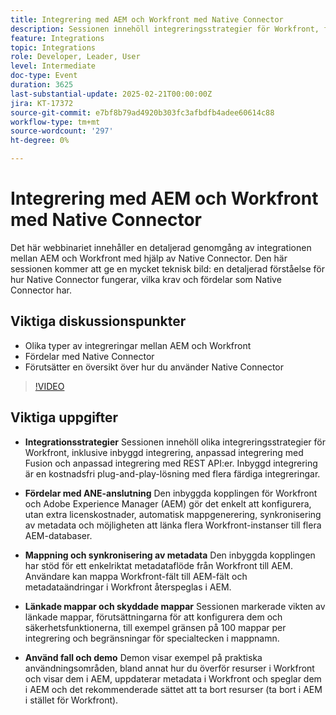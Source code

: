 ```yaml
---
title: Integrering med AEM och Workfront med Native Connector
description: Sessionen innehöll integreringsstrategier för Workfront, fördelarna med den inbyggda kopplingen till AEM, mappning och synkronisering av metadata, länkade mappar och skyddsfiler samt praktiska användningsexempel som demonstrerats i en live-demo.
feature: Integrations
topic: Integrations
role: Developer, Leader, User
level: Intermediate
doc-type: Event
duration: 3625
last-substantial-update: 2025-02-21T00:00:00Z
jira: KT-17372
source-git-commit: e7bf8b79ad4920b303fc3afbdfb4adee60614c88
workflow-type: tm+mt
source-wordcount: '297'
ht-degree: 0%

---
```



# Integrering med AEM och Workfront med Native Connector

Det här webbinariet innehåller en detaljerad genomgång av integrationen mellan AEM och Workfront med hjälp av Native Connector. Den här sessionen kommer att ge en mycket teknisk bild: en detaljerad förståelse för hur Native Connector fungerar, vilka krav och fördelar som Native Connector har.

## Viktiga diskussionspunkter

* Olika typer av integreringar mellan AEM och Workfront
* Fördelar med Native Connector
* Förutsätter en översikt över hur du använder Native Connector

>[!VIDEO](https://video.tv.adobe.com/v/3444451/?learn=on&enablevpops)

## Viktiga uppgifter

* **Integrationsstrategier** Sessionen innehöll olika integreringsstrategier för Workfront, inklusive inbyggd integrering, anpassad integrering med Fusion och anpassad integrering med REST API:er. Inbyggd integrering är en kostnadsfri plug-and-play-lösning med flera färdiga integreringar.

* **Fördelar med ANE-anslutning** Den inbyggda kopplingen för Workfront och Adobe Experience Manager (AEM) gör det enkelt att konfigurera, utan extra licenskostnader, automatisk mappgenerering, synkronisering av metadata och möjligheten att länka flera Workfront-instanser till flera AEM-databaser.

* **Mappning och synkronisering av metadata** Den inbyggda kopplingen har stöd för ett enkelriktat metadataflöde från Workfront till AEM. Användare kan mappa Workfront-fält till AEM-fält och metadataändringar i Workfront återspeglas i AEM.

* **Länkade mappar och skyddade mappar** Sessionen markerade vikten av länkade mappar, förutsättningarna för att konfigurera dem och säkerhetsfunktionerna, till exempel gränsen på 100 mappar per integrering och begränsningar för specialtecken i mappnamn.

* **Använd fall och demo** Demon visar exempel på praktiska användningsområden, bland annat hur du överför resurser i Workfront och visar dem i AEM, uppdaterar metadata i Workfront och speglar dem i AEM och det rekommenderade sättet att ta bort resurser (ta bort i AEM i stället för Workfront).